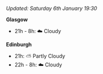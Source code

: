 *Updated: Saturday 6th January 19:30*

**Glasgow**

* 21h - 8h: :cloud: Cloudy

**Edinburgh**

* 21h: :partly_sunny: Partly Cloudy
* 22h - 8h: :cloud: Cloudy
